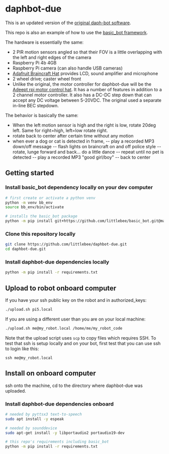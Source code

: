 
# daphbot-due

This is an updated version of the [original daph-bot software](https://github.com/littlebee/daph-bot).

This repo is also an example of how to use the [basic_bot framework](https://github.com/littlebee/basic_bot).

The hardware is essentially the same:

- 2 PIR motion sensors angled so that their FOV is a little overlapping with the left and right edges of the camera
- Raspberry Pi 4b 4GB
- Raspberry Pi camera (can also handle USB cameras)
- [Adafruit Braincraft Hat](https://www.adafruit.com/product/4374) provides LCD, sound amplifier and microphone
- 2 wheel drive; caster wheel front
- Unlike the original, the motor controller for daphbot-due will be the [Adeept rpi motor control hat](https://www.adeept.com/rpi-motor-hat_p0133.html).  It has a number of features in addition to a 2 channel motor controller.  It also has a DC-DC step down that can accept any DC voltage between 5-20VDC.  The original used a separate in-line BEC stepdown.

The behavior is basically the same:

- When the left motion sensor is high and the right is low, rotate 20deg left.  Same for right=high, left=low rotate right.
- rotate back to center after certain time without any motion
- when ever a dog or cat is detected in frame,
  -- play a recorded MP3 down/off message
  -- flash lights on braincraft on and off police style
  -- rotate, lunge forward and back... do a little dance
  -- repeat until no pet is detected
  -- play a recorded MP3 "good girl/boy"
  -- back to center


## Getting started

### Install basic_bot dependency locally on your dev computer
```sh
# first create or activate a python venv
python -m venv bb_env
source bb_env/bin/activate

# installs the basic_bot package
python -m pip install git+https://github.com/littlebee/basic_bot.git@main
```

### Clone this repository locally
```sh
git clone https://github.com/littlebee/daphbot-due.git
cd daphbot-due.git
```

### Install daphbot-due dependencies locally

```sh
python -m pip install -r requirements.txt
```

## Upload to robot onboard computer

If you have your ssh public key on the robot and in authorized_keys:
```sh
./upload.sh pi5.local
```

If you are using a different user than you are on your local machine:
```sh
./upload.sh me@my_robot.local /home/me/my_robot_code
```

Note that the upload script uses `scp` to copy files which requires SSH.  To test that ssh is setup locally and on your bot, first test that you can use ssh to login like this:

```shell
ssh me@my_robot.local
```


## Install on onboard computer

ssh onto the machine, cd to the directory where daphbot-due was uploaded.


### Install daphbot-due dependencies onboard

```sh
# needed by pyttsx3 text-to-speech
sudo apt install -y espeak

# needed by sounddevice
sudo apt-get install -y libportaudio2 portaudio19-dev

# this repo's requirements including basic_bot
python -m pip install -r requirements.txt
```






